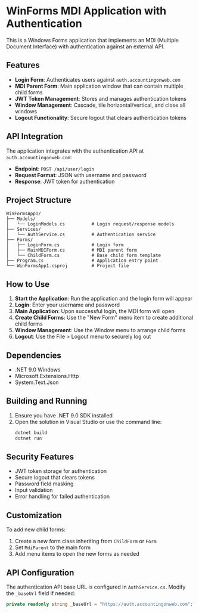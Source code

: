 # WinForms MDI Application with Authentication

This is a Windows Forms application that implements an MDI (Multiple Document Interface) with authentication against an external API.

## Features

- **Login Form**: Authenticates users against `auth.accountingonweb.com`
- **MDI Parent Form**: Main application window that can contain multiple child forms
- **JWT Token Management**: Stores and manages authentication tokens
- **Window Management**: Cascade, tile horizontal/vertical, and close all windows
- **Logout Functionality**: Secure logout that clears authentication tokens

## API Integration

The application integrates with the authentication API at `auth.accountingonweb.com`:

- **Endpoint**: `POST /api/user/login`
- **Request Format**: JSON with username and password
- **Response**: JWT token for authentication

## Project Structure

```
WinFormsApp1/
├── Models/
│   └── LoginModels.cs          # Login request/response models
├── Services/
│   └── AuthService.cs          # Authentication service
├── Forms/
│   ├── LoginForm.cs            # Login form
│   ├── MainMDIForm.cs          # MDI parent form
│   └── ChildForm.cs            # Base child form template
├── Program.cs                  # Application entry point
└── WinFormsApp1.csproj         # Project file
```

## How to Use

1. **Start the Application**: Run the application and the login form will appear
2. **Login**: Enter your username and password
3. **Main Application**: Upon successful login, the MDI form will open
4. **Create Child Forms**: Use the "New Form" menu item to create additional child forms
5. **Window Management**: Use the Window menu to arrange child forms
6. **Logout**: Use the File > Logout menu to securely log out

## Dependencies

- .NET 9.0 Windows
- Microsoft.Extensions.Http
- System.Text.Json

## Building and Running

1. Ensure you have .NET 9.0 SDK installed
2. Open the solution in Visual Studio or use the command line:
   ```bash
   dotnet build
   dotnet run
   ```

## Security Features

- JWT token storage for authentication
- Secure logout that clears tokens
- Password field masking
- Input validation
- Error handling for failed authentication

## Customization

To add new child forms:
1. Create a new form class inheriting from `ChildForm` or `Form`
2. Set `MdiParent` to the main form
3. Add menu items to open the new forms as needed

## API Configuration

The authentication API base URL is configured in `AuthService.cs`. Modify the `_baseUrl` field if needed:

```csharp
private readonly string _baseUrl = "https://auth.accountingonweb.com";
```
